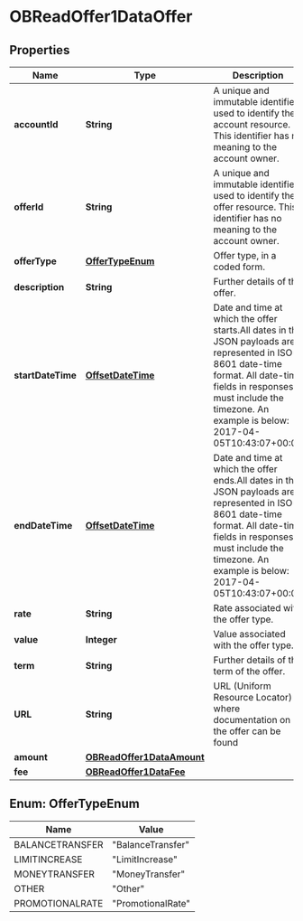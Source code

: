 

# OBReadOffer1DataOffer

## Properties

Name | Type | Description | Notes
------------ | ------------- | ------------- | -------------
**accountId** | **String** | A unique and immutable identifier used to identify the account resource. This identifier has no meaning to the account owner. | 
**offerId** | **String** | A unique and immutable identifier used to identify the offer resource. This identifier has no meaning to the account owner. |  [optional]
**offerType** | [**OfferTypeEnum**](#OfferTypeEnum) | Offer type, in a coded form. |  [optional]
**description** | **String** | Further details of the offer. |  [optional]
**startDateTime** | [**OffsetDateTime**](OffsetDateTime.md) | Date and time at which the offer starts.All dates in the JSON payloads are represented in ISO 8601 date-time format.  All date-time fields in responses must include the timezone. An example is below: 2017-04-05T10:43:07+00:00 |  [optional]
**endDateTime** | [**OffsetDateTime**](OffsetDateTime.md) | Date and time at which the offer ends.All dates in the JSON payloads are represented in ISO 8601 date-time format.  All date-time fields in responses must include the timezone. An example is below: 2017-04-05T10:43:07+00:00 |  [optional]
**rate** | **String** | Rate associated with the offer type. |  [optional]
**value** | **Integer** | Value associated with the offer type. |  [optional]
**term** | **String** | Further details of the term of the offer. |  [optional]
**URL** | **String** | URL (Uniform Resource Locator) where documentation on the offer can be found |  [optional]
**amount** | [**OBReadOffer1DataAmount**](OBReadOffer1DataAmount.md) |  |  [optional]
**fee** | [**OBReadOffer1DataFee**](OBReadOffer1DataFee.md) |  |  [optional]



## Enum: OfferTypeEnum

Name | Value
---- | -----
BALANCETRANSFER | &quot;BalanceTransfer&quot;
LIMITINCREASE | &quot;LimitIncrease&quot;
MONEYTRANSFER | &quot;MoneyTransfer&quot;
OTHER | &quot;Other&quot;
PROMOTIONALRATE | &quot;PromotionalRate&quot;



